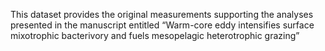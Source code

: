 This dataset provides the original measurements supporting the analyses presented in the manuscript entitled “Warm-core eddy intensifies surface mixotrophic bacterivory and fuels mesopelagic heterotrophic grazing”
